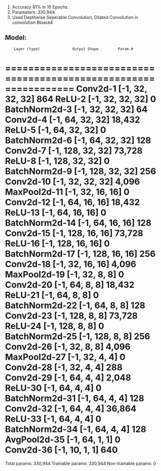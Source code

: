 

1) Accuracy 81% in 10 Epochs.
2) Parameters: 330,944
3) Used Depthwise Seperable Convolution, Dilated Convolution in convolution Bloack4


Model: 
----------------------------------------------------------------
        Layer (type)               Output Shape         Param #
================================================================
            Conv2d-1           [-1, 32, 32, 32]             864
              ReLU-2           [-1, 32, 32, 32]               0
       BatchNorm2d-3           [-1, 32, 32, 32]              64
            Conv2d-4           [-1, 64, 32, 32]          18,432
              ReLU-5           [-1, 64, 32, 32]               0
       BatchNorm2d-6           [-1, 64, 32, 32]             128
            Conv2d-7          [-1, 128, 32, 32]          73,728
              ReLU-8          [-1, 128, 32, 32]               0
       BatchNorm2d-9          [-1, 128, 32, 32]             256
           Conv2d-10           [-1, 32, 32, 32]           4,096
        MaxPool2d-11           [-1, 32, 16, 16]               0
           Conv2d-12           [-1, 64, 16, 16]          18,432
             ReLU-13           [-1, 64, 16, 16]               0
      BatchNorm2d-14           [-1, 64, 16, 16]             128
           Conv2d-15          [-1, 128, 16, 16]          73,728
             ReLU-16          [-1, 128, 16, 16]               0
      BatchNorm2d-17          [-1, 128, 16, 16]             256
           Conv2d-18           [-1, 32, 16, 16]           4,096
        MaxPool2d-19             [-1, 32, 8, 8]               0
           Conv2d-20             [-1, 64, 8, 8]          18,432
             ReLU-21             [-1, 64, 8, 8]               0
      BatchNorm2d-22             [-1, 64, 8, 8]             128
           Conv2d-23            [-1, 128, 8, 8]          73,728
             ReLU-24            [-1, 128, 8, 8]               0
      BatchNorm2d-25            [-1, 128, 8, 8]             256
           Conv2d-26             [-1, 32, 8, 8]           4,096
        MaxPool2d-27             [-1, 32, 4, 4]               0
           Conv2d-28             [-1, 32, 4, 4]             288
           Conv2d-29             [-1, 64, 4, 4]           2,048
             ReLU-30             [-1, 64, 4, 4]               0
      BatchNorm2d-31             [-1, 64, 4, 4]             128
           Conv2d-32             [-1, 64, 4, 4]          36,864
             ReLU-33             [-1, 64, 4, 4]               0
      BatchNorm2d-34             [-1, 64, 4, 4]             128
        AvgPool2d-35             [-1, 64, 1, 1]               0
           Conv2d-36             [-1, 10, 1, 1]             640
================================================================
Total params: 330,944
Trainable params: 330,944
Non-trainable params: 0

